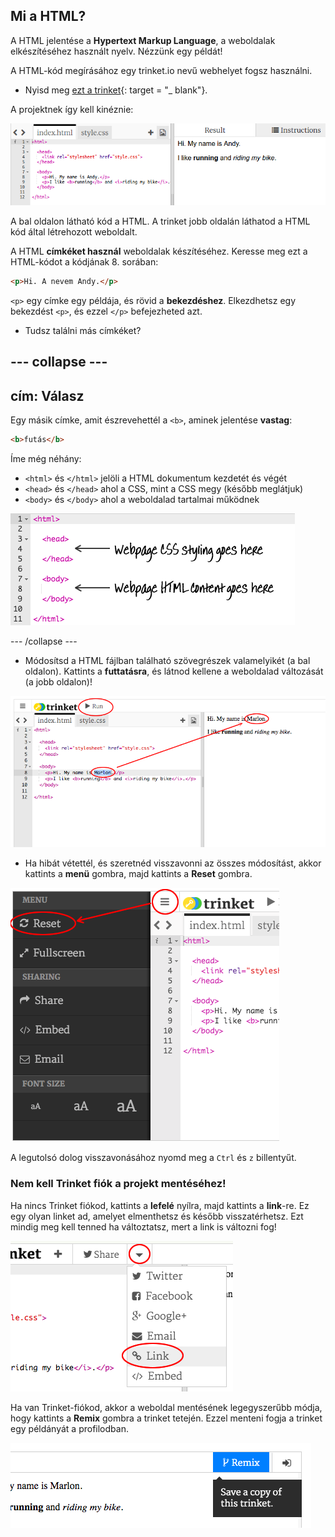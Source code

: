 ## Mi a HTML?

A HTML jelentése a **Hypertext Markup Language**, a weboldalak elkészítéséhez használt nyelv. Nézzünk egy példát!

A HTML-kód megírásához egy trinket.io nevű webhelyet fogsz használni.

+ Nyisd meg [ezt a trinket](http://jumpto.cc/web-intro){: target = "_ blank"}.

A projektnek így kell kinéznie:

![screenshot](images/birthday-starter.png)

A bal oldalon látható kód a HTML. A trinket jobb oldalán láthatod a HTML kód által létrehozott weboldalt.

A HTML **címkéket használ** weboldalak készítéséhez. Keresse meg ezt a HTML-kódot a kódjának 8. sorában:

```html
<p>Hi. A nevem Andy.</p>
```

`<p>` egy címke egy példája, és rövid a **bekezdéshez**. Elkezdhetsz egy bekezdést `<p>`, és ezzel `</p>` befejezheted azt.

+ Tudsz találni más címkéket?

## \--- collapse \---

## cím: Válasz

Egy másik címke, amit észrevehettél a `<b>`, aminek jelentése **vastag**:

```html
<b>futás</b>
```

Íme még néhány:

+ `<html>` és `</html>` jelöli a HTML dokumentum kezdetét és végét
+ `<head>` és `</head>` ahol a CSS, mint a CSS megy (később meglátjuk)
+ `<body>` és `</body>` ahol a weboldalad tartalmai működnek

![screenshot](images/birthday-head-body.png)

\--- /collapse \---

+ Módosítsd a HTML fájlban található szövegrészek valamelyikét (a bal oldalon). Kattints a **futtatásra**, és látnod kellene a weboldalad változását (a jobb oldalon)!

![screenshot](images/birthday-edit-html.png)

+ Ha hibát vétettél, és szeretnéd visszavonni az összes módosítást, akkor kattints a **menü** gombra, majd kattints a **Reset** gombra.

![screenshot](images/birthday-reset.png)

A legutolsó dolog visszavonásához nyomd meg a `Ctrl` és `z` billentyűt.

### Nem kell Trinket fiók a projekt mentéséhez!

Ha nincs Trinket fiókod, kattints a **lefelé** nyílra, majd kattints a **link**-re. Ez egy olyan linket ad, amelyet elmenthetsz és később visszatérhetsz. Ezt mindig meg kell tenned ha változtatsz, mert a link is változni fog!

![screenshot](images/birthday-link.png)

Ha van Trinket-fiókod, akkor a weboldal mentésének legegyszerűbb módja, hogy kattints a **Remix** gombra a trinket tetején. Ezzel menteni fogja a trinket egy példányát a profilodban.

![screenshot](images/birthday-remix.png)
